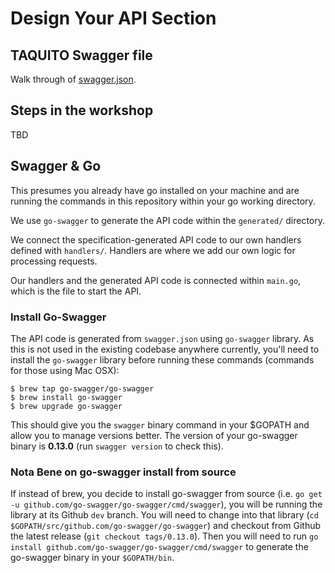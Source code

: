 # Design Your API Section

## TAQUITO Swagger file

Walk through of [swagger.json](swagger.json).

## Steps in the workshop

TBD

## Swagger & Go

This presumes you already have go installed on your machine and are running the commands in this repository within your go working directory.

We use `go-swagger` to generate the API code within the `generated/` directory.

We connect the specification-generated API code to our own handlers defined with `handlers/`. Handlers are where we add our own logic for processing requests.

Our handlers and the generated API code is connected within `main.go`, which is the file to start the API.

### Install Go-Swagger

The API code is generated from `swagger.json` using `go-swagger` library. As this is not used in the existing codebase anywhere currently, you'll need to install the `go-swagger` library before running these commands (commands for those using Mac OSX):

```shell
$ brew tap go-swagger/go-swagger
$ brew install go-swagger
$ brew upgrade go-swagger
```

This should give you the `swagger` binary command in your $GOPATH and allow you to manage versions better. The version of your go-swagger binary is **0.13.0** (run `swagger version` to check this).

### Nota Bene on go-swagger install from source

If instead of brew, you decide to install go-swagger from source (i.e. `go get -u github.com/go-swagger/go-swagger/cmd/swagger`), you will be running the library at its Github `dev` branch. You will need to change into that library (`cd $GOPATH/src/github.com/go-swagger/go-swagger`) and checkout from Github the latest release (`git checkout tags/0.13.0`). Then you will need to run `go install github.com/go-swagger/go-swagger/cmd/swagger` to generate the go-swagger binary in your `$GOPATH/bin`.
